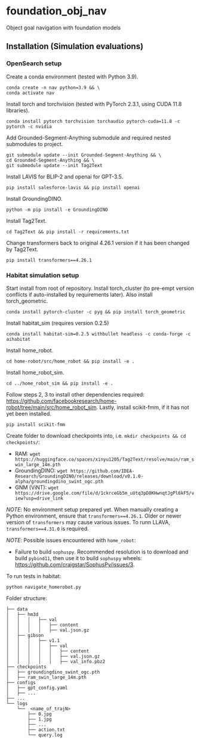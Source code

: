 # foundation_obj_nav
Object goal navigation with foundation models

## Installation (Simulation evaluations)
### OpenSearch setup
Create a conda environment (tested with Python 3.9).
```
conda create -n nav python=3.9 && \
conda activate nav
```
Install torch and torchvision (tested with PyTorch 2.3.1, using CUDA 11.8 libraries).
```
conda install pytorch torchvision torchaudio pytorch-cuda=11.8 -c pytorch -c nvidia
```
Add Grounded-Segment-Anything submodule and required nested submodules to project.
```
git submodule update --init Grounded-Segment-Anything && \
cd Grounded-Segment-Anything && \
git submodule update --init Tag2Text
```
Install LAVIS for BLIP-2 and openai for GPT-3.5.
```
pip install salesforce-lavis && pip install openai
```
Install GroundingDINO.
```
python -m pip install -e GroundingDINO
```
Install Tag2Text.
```
cd Tag2Text && pip install -r requirements.txt
```
Change transformers back to original 4.26.1 version if it has been changed by Tag2Text.
```
pip install transformers==4.26.1
```
### Habitat simulation setup
Start install from root of repository.
Install torch_cluster (to pre-empt version conflicts if auto-installed by requirements later). Also install torch_geometric.
```
conda install pytorch-cluster -c pyg && pip install torch_geometric
```
Install habitat_sim (requires version 0.2.5)
```
conda install habitat-sim=0.2.5 withbullet headless -c conda-forge -c aihabitat
```
Install home_robot.
```
cd home-robot/src/home_robot && pip install -e .
```
Install home_robot_sim.
```
cd ../home_robot_sim && pip install -e .
```
Follow steps 2, 3 to install other dependencies required: https://github.com/facebookresearch/home-robot/tree/main/src/home_robot_sim.
Lastly, install scikit-fmm, if it has not yet been installed.
```
pip install scikit-fmm
```

Create folder to download checkpoints into, i.e. `mkdir checkpoints && cd checkpoints/`:
- RAM: `wget https://huggingface.co/spaces/xinyu1205/Tag2Text/resolve/main/ram_swin_large_14m.pth`
- GroundingDINO: `wget https://github.com/IDEA-Research/GroundingDINO/releases/download/v0.1.0-alpha/groundingdino_swint_ogc.pth`
- GNM (ViNT): `wget https://drive.google.com/file/d/1ckrceGb5m_uUtq3pD8KHwnqtJgPl6kF5/view?usp=drive_link`

*NOTE*: No environment setup prepared yet. When manually creating a Python environment, ensure that `transformers==4.26.1`. Older or newer version of `transformers` may cause various issues. To runn LLAVA, `transformers==4.31.0` is required.

*NOTE*: Possible issues encountered with `home_robot`:
- Failure to build `sophuspy`. Recommended resolution is to download and build `pybind11`, then use it to build `sophuspy` wheels: https://github.com/craigstar/SophusPy/issues/3.

To run tests in habitat:

```
python navigate_homerobot.py
```

Folder structure:

```
├── data
│   ├── hm3d
│   │   │   ├── val
│   │   │   │   ├── content
│   │   │   │   ├── val.json.gz
│   ├── gibson
│   │   │   ├── v1.1
│   │   │   │   ├── val
│   │   │   │   │   ├── content
│   │   │   │   │   ├── val.json.gz
│   │   │   │   │   ├── val_info.pbz2
├── checkpoints
│   ├── groundingdino_swint_ogc.pth
│   ├── ram_swin_large_14m.pth
├── configs
│   ├── gpt_config.yaml
│   ├── ...
├── ...
└── logs
    └──  <name_of_trajN>
    	├── 0.jpg
    	├── 1.jpg
    	├── ...
        ├── action.txt
        └── query.log

```
